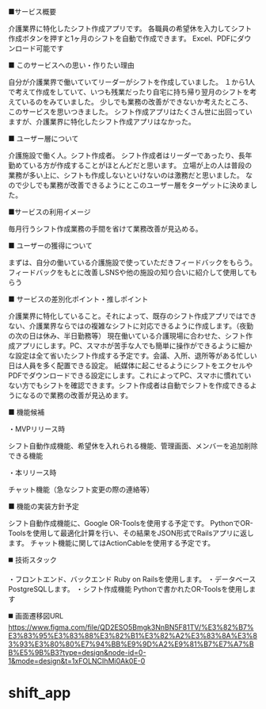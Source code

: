 ■サービス概要

介護業界に特化したシフト作成アプリです。
各職員の希望休を入力してシフト作成ボタンを押すと1ヶ月のシフトを自動で作成できます。
Excel、PDFにダウンロード可能です

■ このサービスへの思い・作りたい理由

自分が介護業界で働いていてリーダーがシフトを作成していました。
１から1人で考えて作成をしていて、いつも残業だったり自宅に持ち帰り翌月のシフトを考えているのをみていました。
少しでも業務の改善ができないか考えたところ、このサービスを思いつきました。
シフト作成アプリはたくさん世に出回っていますが、介護業界に特化したシフト作成アプリはなかった。

■ ユーザー層について

介護施設で働く人。シフト作成者。
シフト作成者はリーダーであったり、長年勤めている方が作成することがほとんどだと思います。
立場が上の人は普段の業務が多い上に、シフトも作成しないといけないのは激務だと思いました。
なので少しでも業務が改善できるようにとこのユーザー層をターゲットに決めました。

■サービスの利用イメージ

毎月行うシフト作成業務の手間を省けて業務改善が見込める。

■ ユーザーの獲得について

まずは、自分の働いている介護施設で使っていただきフィードバックをもらう。
フィードバックをもとに改善しSNSや他の施設の知り合いに紹介して使用してもらう

■ サービスの差別化ポイント・推しポイント

介護業界に特化していること。それによって、既存のシフト作成アプリではできない、介護業界ならではの複雑なシフトに対応できるように作成します。（夜勤の次の日は休み、半日勤務等）
現在働いている介護現場に合わせた、シフト作成アプリにします。PC、スマホが苦手な人でも簡単に操作ができるように細かな設定は全て省いたシフト作成する予定です。会議、入所、退所等がある忙しい日は人員を多く配置できる設定。
紙媒体に起こせるようにシフトをエクセルやPDFでダウンロードできる設定にします。これによってPC、スマホに慣れていない方でもシフトを確認できます。シフト作成者は自動でシフトを作成できるようになるので業務の改善が見込めます。

■ 機能候補

・MVPリリース時

シフト自動作成機能、希望休を入れられる機能、管理画面、メンバーを追加削除できる機能

・本リリース時

チャット機能（急なシフト変更の際の連絡等）

■ 機能の実装方針予定

シフト自動作成機能に、Google OR-Toolsを使用する予定です。
PythonでOR-Toolsを使用して最適化計算を行い、その結果をJSON形式でRailsアプリに返します。
チャット機能に関してはActionCableを使用する予定です。

◼️ 技術スタック

・フロントエンド、バックエンド
Ruby on Railsを使用します。
・データベース
PostgreSQLします。
・シフト作成機能
Pythonで書かれたOR-Toolsを使用します

◼️ 画面遷移図URL
https://www.figma.com/file/QD2ESO5Bmgk3NnBN5F81TV/%E3%82%B7%E3%83%95%E3%83%88%E3%82%B1%E3%82%A2%E3%83%8A%E3%83%93%E3%80%80%E7%94%BB%E9%9D%A2%E9%81%B7%E7%A7%BB%E5%9B%B3?type=design&node-id=0-1&mode=design&t=1xFOLNCIhMi0Ak0E-0


# shift_app
